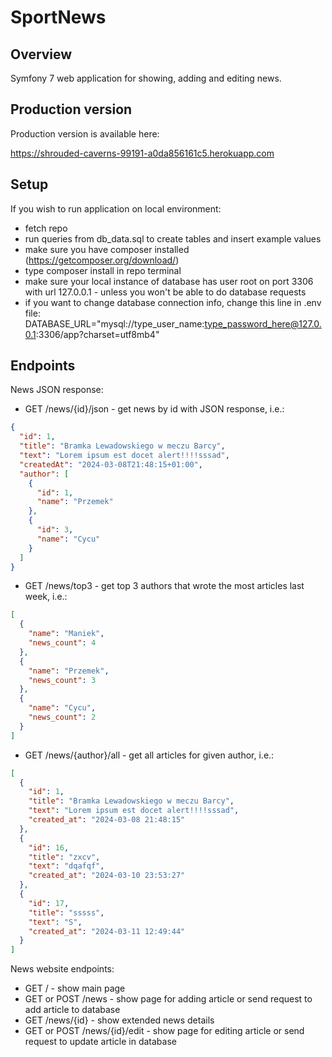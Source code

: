 # SportNews
## Overview
Symfony 7 web application for showing, adding and editing news.
## Production version
Production version is available here:

https://shrouded-caverns-99191-a0da856161c5.herokuapp.com
## Setup
If you wish to run application on local environment:
- fetch repo
- run queries from db_data.sql to create tables and insert example values
- make sure you have composer installed (https://getcomposer.org/download/)
- type composer install in repo terminal
- make sure your local instance of database has user root on port 3306 with url 127.0.0.1 - unless you won't be able to do database requests
- if you want to change database connection info, change this line in .env file:
  DATABASE_URL="mysql://type_user_name:type_password_here@127.0.0.1:3306/app?charset=utf8mb4"

## Endpoints
News JSON response:
- GET /news/{id}/json - get news by id with JSON response, i.e.:
```json
{
  "id": 1,
  "title": "Bramka Lewadowskiego w meczu Barcy",
  "text": "Lorem ipsum est docet alert!!!!sssad",
  "createdAt": "2024-03-08T21:48:15+01:00",
  "author": [
    {
      "id": 1,
      "name": "Przemek"
    },
    {
      "id": 3,
      "name": "Cycu"
    }
  ]
}
```
- GET /news/top3 - get top 3 authors that wrote the most articles last week, i.e.:
```json
[
  {
    "name": "Maniek",
    "news_count": 4
  },
  {
    "name": "Przemek",
    "news_count": 3
  },
  {
    "name": "Cycu",
    "news_count": 2
  }
]
```
- GET /news/{author}/all - get all articles for given author, i.e.:
```json
[
  {
    "id": 1,
    "title": "Bramka Lewadowskiego w meczu Barcy",
    "text": "Lorem ipsum est docet alert!!!!sssad",
    "created_at": "2024-03-08 21:48:15"
  },
  {
    "id": 16,
    "title": "zxcv",
    "text": "dqafqf",
    "created_at": "2024-03-10 23:53:27"
  },
  {
    "id": 17,
    "title": "sssss",
    "text": "S",
    "created_at": "2024-03-11 12:49:44"
  }
]
```
News website endpoints:
- GET / - show main page
- GET or POST /news - show page for adding article or send request to add article to database
- GET /news/{id} - show extended news details
- GET or POST /news/{id}/edit - show page for editing article or send request to update article in database


 